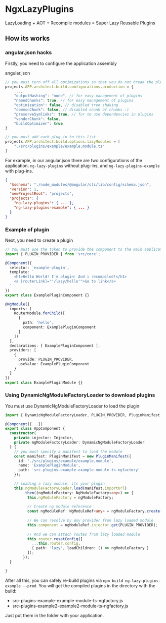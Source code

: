 # NgxLazyPlugins

LazyLoading + AOT + Recompile modules = Super Lazy Reusable Plugins

## How its works

### angular.json hacks

Firstly, you need to configure the application assembly

angular.json
```js
// you must turn off all optimizations so that you do not break the plugins
projects.APP.architect.build.configurations.production = {
    ...,
    "outputHashing": "none", // for easy management of plugins 
    "namedChunks": true, // for easy management of plugins 
    "optimization": false, // disabled tree shaking
    "commonChunk": false, // disabled chunk of chunks :)
    "preserveSymlinks": true, // for to use dependencies in plugins
    "vendorChunk": false,
    "buildOptimizer": true
}

// you must add each plug-in to this list
projects.APP.architect.build.options.lazyModules = [
    "./src/plugins/example/example.module.ts"
]
```

For example, in our angular.json there are two configurations of the application.
`ng-lazy-plugins` without plug-ins, and `ng-lazy-plugins-example` with plug-ins.
```json
{
  "$schema": "./node_modules/@angular/cli/lib/config/schema.json",
  "version": 1,
  "newProjectRoot": "projects",
  "projects": {
    "ng-lazy-plugins": { ... },
    "ng-lazy-plugins-example": { ... }
  }
}
```

### Example of plugin

Next, you need to create a plugin
```typescript
// You must use the token to provide the component to the main application
import { PLUGIN_PROVIDER } from 'src/core';

@Component({
  selector: 'example-plugin',
  template: `
    <h1>Hello World! I'm plugin! And i recompiled!</h1>
    <a [routerLink]="'/lazy/hello'">Go to link</a>
  `
})
export class ExamplePluginComponent {}

@NgModule({
  imports: [
    RouterModule.forChild([
      {
        path: 'hello',
        component: ExamplePluginComponent
      }
    ])
  ],
  declarations: [ ExamplePluginComponent ],
  providers: [
    {
      provide: PLUGIN_PROVIDER,
      useValue: ExamplePluginComponent
    }
  ]
})
export class ExamplePluginModule {}
```

### Using DynamicNgModuleFactoryLoader to download plugins

You must use DynamicNgModuleFactoryLoader to load the plugin
```typescript
import { DynamicNgModuleFactoryLoader, PLUGIN_PROVIDER, PluginManifest } from 'src/core';

@Component({...})
export class AppComponent {
  constructor(
    private injector: Injector,
    private ngModuleFactoryLoader: DynamicNgModuleFactoryLoader
  ) {
    // you must specify a manifest to load the module
    const manifest: PluginManifest = new PluginManifest({
      id: './src/plugins/example/example.module',
      name: 'ExamplePluginModule',
      path: 'src-plugins-example-example-module-ts-ngfactory'
    });

    // loading a lazy module, its your plugin
    this.ngModuleFactoryLoader.load(manifest.importUrl)
        .then((ngModuleFactory: NgModuleFactory<any>) => {
          this.ngModuleFactory = ngModuleFactory;
  
          // Create ng module reference
          const ngModuleRef: NgModuleRef<any> = ngModuleFactory.create(this.injector);
  
          // We can resolve by any provider from lazy loaded module
          this.component = ngModuleRef.injector.get(PLUGIN_PROVIDER);
  
          // And we can attach routes from lazy loaded module
          this.router.resetConfig([
            ...this.router.config,
            { path: 'lazy', loadChildren: () => ngModuleFactory }
          ]);
        });
  }

}
```

After all this, you can safely re-build plugins via `npm build ng-lazy-plugins-example --prod`.
You will get the compiled plugins in the directory with the build:
 + src-plugins-example-example-module-ts-ngfactory.js
 + src-plugins-example2-example2-module-ts-ngfactory.js

Just put them in the folder with your application.
